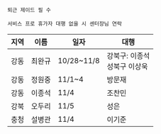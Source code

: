 ```
퇴근 제이드 필 수

서비스 프로 휴가자 대행 없을 시 센터장님 연락
```

| 지역  | 이름  | 일자         | 대행                  |
| --- | --- | ---------- | ------------------- |
| 강동  | 최완규 | 10/28~11/8 | 강북구: 이종석<br>성북구 이상욱 |
| 강동  | 정원중 | 11/1~4     | 방문재                 |
| 강동  | 이종석 | 11/4       | 조찬민                 |
| 강북  | 오두리 | 11/5       | 성은                  |
| 충청  | 설병관 | 11/4       | 이기준                 |



